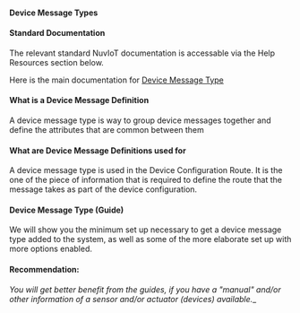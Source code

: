 #### Device Message Types

#### Standard Documentation

The relevant standard NuvIoT documentation is accessable via the Help Resources section below.

Here is the main documentation for <a href="https://support.nuviot.com/help.html#/devices/devicemessages" target="_blank">Device Message Type</a>

#### What is a Device Message Definition

A device message type is way to group device messages together and define the attributes that are common between them

#### What are Device Message Definitions used for

A device message type is used in the Device Configuration Route.  It is the one of the piece of information that is required to define the route that the message takes as part of the device configuration.

#### Device Message Type (Guide)

We will show you the minimum set up necessary to get a device message type added to the system, as well as some of the more elaborate set up with more options enabled.

#### Recommendation:

_You will get better benefit from the guides, if you have a "manual" and/or other information of a sensor and/or actuator (devices) available.__